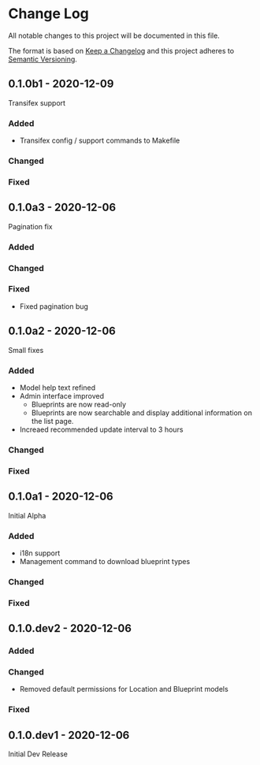 # Change Log

All notable changes to this project will be documented in this file.

The format is based on [Keep a Changelog](http://keepachangelog.com/)
and this project adheres to [Semantic Versioning](http://semver.org/).

## 0.1.0b1 - 2020-12-09

Transifex support

### Added

- Transifex config / support commands to Makefile

### Changed

### Fixed

## 0.1.0a3 - 2020-12-06

Pagination fix

### Added

### Changed

### Fixed

- Fixed pagination bug

## 0.1.0a2 - 2020-12-06

Small fixes

### Added

- Model help text refined
- Admin interface improved
  - Blueprints are now read-only
  - Blueprints are now searchable and display additional information on the list page.
- Increaed recommended update interval to 3 hours

### Changed

### Fixed

## 0.1.0a1 - 2020-12-06

Initial Alpha

### Added

- i18n support
- Management command to download blueprint types

### Changed

### Fixed

## 0.1.0.dev2 - 2020-12-06

### Added

### Changed

- Removed default permissions for Location and Blueprint models

### Fixed

## 0.1.0.dev1 - 2020-12-06

Initial Dev Release
